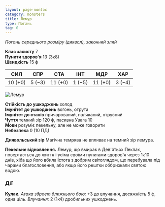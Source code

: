```yaml
---
layout: page-nontoc
category: monsters
title: Лемур
type: Погань
tag: 0
---
```


_Погань середнього розміру (диявол), законний злий_

**Клас захисту** 7    
**Пункти здоров'я** 13 (3к8)    
**Швидкість** 15 ф

| СИЛ     | СПР    | СТА     | ІНТ    | МДР     | ХАР    |
| ------- | ------ | ------- | ------ | ------- | ------ |
| 10 (+0) | 5 (−3) | 11 (+0) | 1 (−5) | 11 (+0) | 3 (−4) |

![Лемур](https://www.dndbeyond.com/avatars/thumbnails/30782/27/1000/1000/638061948542817137.png)

**Стійкість до ушкоджень** холод    
**Імунітет до ушкоджень** вогонь, отрута    
**Імунітет до станів** причарований, наляканий, отруєний    
**Чуття** темний зір 120 ф, пасивна Увага 10    
**Мови** розуміє пекельну, але не може говорити    
**Небезпека** 0 (10 ПД)

**Диявольський зір** Магічна темрява не впливає на темний зір лемура.    

**Пекельне відновлення.** Лемур, що вмирає в Дев'ятьох Пеклах, повертається до життя і усіма своїми пунктами здоров'я через 1к10 днів, хіба що його вбила істота з добрим світоглядом, що перебувала під чарами благословення, або якщо його рештки оббризкали святою водою.

### Дії
**Кулак.** _Атака зброєю ближнього бою:_ +3 до влучання, досяжність 5 ф, одна ціль. _Влучання:_ 2 (1к4) дробильних ушкоджень.
